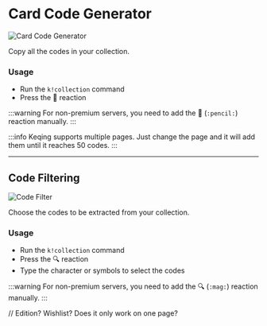 # Card Code Generator

![Card Code Generator](/img/features/codes.png)

Copy all the codes in your collection.

### Usage
- Run the `k!collection` command
- Press the 📝 reaction​​

:::warning
For non-premium servers, you need to add the 📝 (`:pencil:`) reaction manually.
:::

:::info
Keqing supports multiple pages. Just change the page and it will add them until it reaches 50 codes.
:::

---
## Code Filtering

![Code Filter](/img/features/filter.png)

Choose the codes to be extracted from your collection.

### Usage
- Run the `k!collection` command
- Press the 🔍 reaction
- Type the character or symbols to select the codes​​

:::warning
For non-premium servers, you need to add the 🔍 (`:mag:`) reaction manually.
:::

// Edition? Wishlist? Does it only work on one page?
